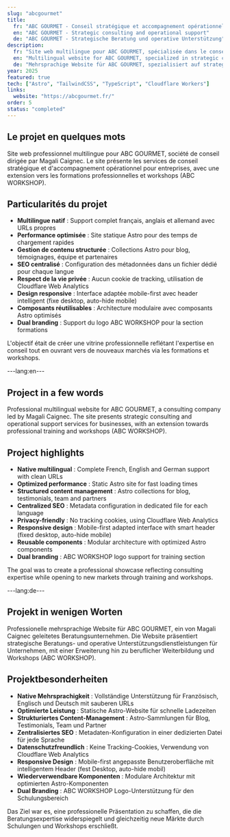 ```yaml
---
slug: "abcgourmet"
title:
  fr: "ABC GOURMET - Conseil stratégique et accompagnement opérationnel"
  en: "ABC GOURMET - Strategic consulting and operational support"
  de: "ABC GOURMET - Strategische Beratung und operative Unterstützung"
description:
  fr: "Site web multilingue pour ABC GOURMET, spécialisée dans le conseil stratégique et l'accompagnement opérationnel d'entreprises. Formations professionnelles et workshops inclus."
  en: "Multilingual website for ABC GOURMET, specialized in strategic consulting and operational support for businesses. Professional training and workshops included."
  de: "Mehrsprachige Website für ABC GOURMET, spezialisiert auf strategische Beratung und operative Unterstützung für Unternehmen. Berufliche Weiterbildung und Workshops inklusive."
year: 2025
featured: true
tech: ["Astro", "TailwindCSS", "TypeScript", "Cloudflare Workers"]
links:
  website: "https://abcgourmet.fr/"
order: 5
status: "completed"
---
```


## Le projet en quelques mots

Site web professionnel multilingue pour ABC GOURMET, société de conseil dirigée par Magali Caignec. Le site présente les services de conseil stratégique et d'accompagnement opérationnel pour entreprises, avec une extension vers les formations professionnelles et workshops (ABC WORKSHOP).

## Particularités du projet

- **Multilingue natif** : Support complet français, anglais et allemand avec URLs propres
- **Performance optimisée** : Site statique Astro pour des temps de chargement rapides
- **Gestion de contenu structurée** : Collections Astro pour blog, témoignages, équipe et partenaires
- **SEO centralisé** : Configuration des métadonnées dans un fichier dédié pour chaque langue
- **Respect de la vie privée** : Aucun cookie de tracking, utilisation de Cloudflare Web Analytics
- **Design responsive** : Interface adaptée mobile-first avec header intelligent (fixe desktop, auto-hide mobile)
- **Composants réutilisables** : Architecture modulaire avec composants Astro optimisés
- **Dual branding** : Support du logo ABC WORKSHOP pour la section formations

L'objectif était de créer une vitrine professionnelle reflétant l'expertise en conseil tout en ouvrant vers de nouveaux marchés via les formations et workshops.

---lang:en---

## Project in a few words

Professional multilingual website for ABC GOURMET, a consulting company led by Magali Caignec. The site presents strategic consulting and operational support services for businesses, with an extension towards professional training and workshops (ABC WORKSHOP).

## Project highlights

- **Native multilingual** : Complete French, English and German support with clean URLs
- **Optimized performance** : Static Astro site for fast loading times
- **Structured content management** : Astro collections for blog, testimonials, team and partners
- **Centralized SEO** : Metadata configuration in dedicated file for each language
- **Privacy-friendly** : No tracking cookies, using Cloudflare Web Analytics
- **Responsive design** : Mobile-first adapted interface with smart header (fixed desktop, auto-hide mobile)
- **Reusable components** : Modular architecture with optimized Astro components
- **Dual branding** : ABC WORKSHOP logo support for training section

The goal was to create a professional showcase reflecting consulting expertise while opening to new markets through training and workshops.

---lang:de---

## Projekt in wenigen Worten

Professionelle mehrsprachige Website für ABC GOURMET, ein von Magali Caignec geleitetes Beratungsunternehmen. Die Website präsentiert strategische Beratungs- und operative Unterstützungsdienstleistungen für Unternehmen, mit einer Erweiterung hin zu beruflicher Weiterbildung und Workshops (ABC WORKSHOP).

## Projektbesonderheiten

- **Native Mehrsprachigkeit** : Vollständige Unterstützung für Französisch, Englisch und Deutsch mit sauberen URLs
- **Optimierte Leistung** : Statische Astro-Website für schnelle Ladezeiten
- **Strukturiertes Content-Management** : Astro-Sammlungen für Blog, Testimonials, Team und Partner
- **Zentralisiertes SEO** : Metadaten-Konfiguration in einer dedizierten Datei für jede Sprache
- **Datenschutzfreundlich** : Keine Tracking-Cookies, Verwendung von Cloudflare Web Analytics
- **Responsive Design** : Mobile-first angepasste Benutzeroberfläche mit intelligentem Header (fest Desktop, auto-hide mobil)
- **Wiederverwendbare Komponenten** : Modulare Architektur mit optimierten Astro-Komponenten
- **Dual Branding** : ABC WORKSHOP Logo-Unterstützung für den Schulungsbereich

Das Ziel war es, eine professionelle Präsentation zu schaffen, die die Beratungsexpertise widerspiegelt und gleichzeitig neue Märkte durch Schulungen und Workshops erschließt.